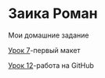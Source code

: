 

# Заика Роман
Мои домашние задание 

[Урок 7](https://zaikaroman.github.io/number_7/src/ieess/ "Описание")-первый макет


[Урок 12](https://zaikaroman.github.io/ "Описание")-работа на GitHub
